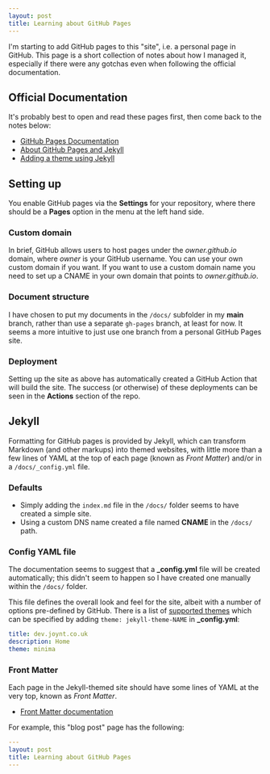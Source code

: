 ```yaml
---
layout: post
title: Learning about GitHub Pages
---
```


I'm starting to add GitHub pages to this "site", i.e. a personal page in GitHub.
This page is a short collection of notes about how I managed it, especially if
there were any gotchas even when following the official documentation.

## Official Documentation

It's probably best to open and read these pages first, then come back to the
notes below:

* [GitHub Pages Documentation](https://docs.github.com/en/pages)
* [About GitHub Pages and Jekyll](https://docs.github.com/en/pages/setting-up-a-github-pages-site-with-jekyll/about-github-pages-and-jekyll)
* [Adding a theme using Jekyll](https://docs.github.com/en/pages/setting-up-a-github-pages-site-with-jekyll/adding-a-theme-to-your-github-pages-site-using-jekyll)

## Setting up

You enable GitHub pages via the **Settings** for your repository, where there
should be a **Pages** option in the menu at the left hand side.

### Custom domain

In brief, GitHub allows users to host pages under the _owner.github.io_ domain,
where _owner_ is your GitHub username. You can use your own custom domain if you
want. If you want to use a custom domain name you need to set up a CNAME in your
own domain that points to _owner.github.io_.

### Document structure

I have chosen to put my documents in the `/docs/` subfolder in my **main**
branch, rather than use a separate `gh-pages` branch, at least for now. It seems
a more intuitive to just use one branch from a personal GitHub Pages site.

### Deployment

Setting up the site as above has automatically created a GitHub Action that will
build the site. The success (or otherwise) of these deployments can be seen in
the **Actions** section of the repo.

## Jekyll

Formatting for GitHub pages is provided by Jekyll, which can transform Markdown
(and other markups) into themed websites, with little more than a few lines of
YAML at the top of each page (known as _Front Matter_) and/or in a
`/docs/_config.yml` file.

### Defaults

* Simply adding the `index.md` file in the `/docs/` folder seems to have created
a simple site.
* Using a custom DNS name created a file named **CNAME** in the `/docs/` path.

### Config YAML file

The documentation seems to suggest that a **_config.yml** file will be created
automatically; this didn't seem to happen so I have created one manually within
the `/docs/` folder.

This file defines the overall look and feel for the site, albeit with a number
of options pre-defined by GitHub. There is a list of [supported themes](https://pages.github.com/themes/)
which can be specified by adding `theme: jekyll-theme-NAME` in **_config.yml**:

``` yaml
title: dev.joynt.co.uk
description: Home
theme: minima
```

### Front Matter

Each page in the Jekyll-themed site should have some lines of YAML at the very
top, known as _Front Matter_.

* [Front Matter documentation](https://jekyllrb.com/docs/front-matter/)

For example, this "blog post" page has the following:

``` yaml
---
layout: post
title: Learning about GitHub Pages
---
```
